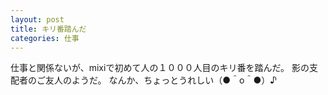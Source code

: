 ```yaml
---
layout: post
title: キリ番踏んだ
categories: 仕事
---
```


仕事と関係ないが、mixiで初めて人の１０００人目のキリ番を踏んだ。
影の支配者のご友人のようだ。
なんか、ちょっとうれしい（●＾o＾●）♪
